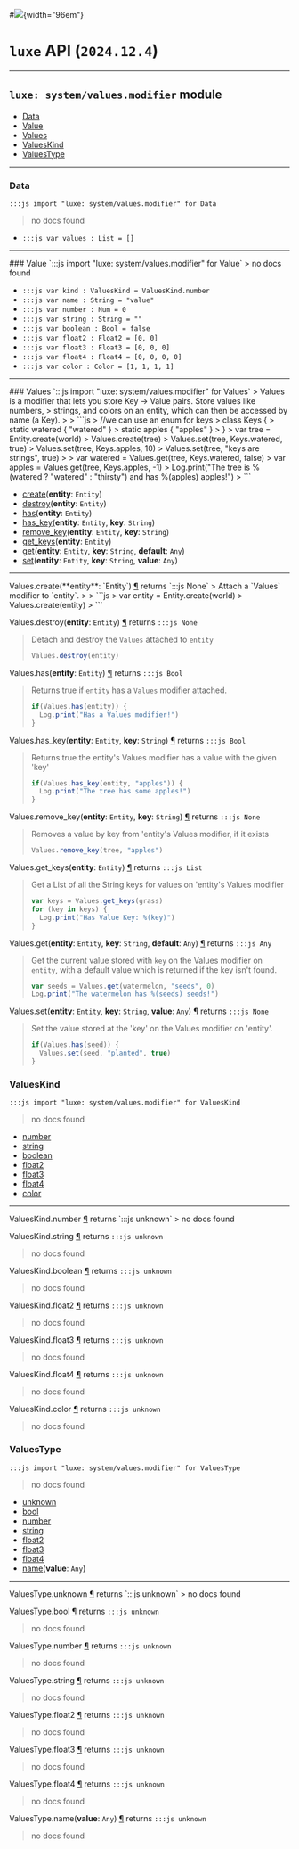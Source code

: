 #![](../../../../../../images/luxe-dark.svg){width="96em"}

# `luxe` API (`2024.12.4`)  


---

## `luxe: system/values.modifier` module

- [Data](#data)   
- [Value](#value)   
- [Values](#values)   
- [ValuesKind](#valueskind)   
- [ValuesType](#valuestype)   

---

### Data
`:::js import "luxe: system/values.modifier" for Data`
> no docs found

- `:::js var values : List = []`

<hr/>
### Value
`:::js import "luxe: system/values.modifier" for Value`
> no docs found

- `:::js var kind : ValuesKind = ValuesKind.number`
- `:::js var name : String = "value"`
- `:::js var number : Num = 0`
- `:::js var string : String = ""`
- `:::js var boolean : Bool = false`
- `:::js var float2 : Float2 = [0, 0]`
- `:::js var float3 : Float3 = [0, 0, 0]`
- `:::js var float4 : Float4 = [0, 0, 0, 0]`
- `:::js var color : Color = [1, 1, 1, 1]`

<hr/>
### Values
`:::js import "luxe: system/values.modifier" for Values`
> Values is a modifier that lets you store Key -> Value pairs. Store values like numbers, 
> strings, and colors on an entity, which can then be accessed by name (a Key).
> 
>   ```js
>   //we can use an enum for keys
>   class Keys {
>     static watered { "watered" }
>     static apples { "apples" }
>   }
>   var tree = Entity.create(world)
>   Values.create(tree)
>   Values.set(tree, Keys.watered, true)
>   Values.set(tree, Keys.apples, 10)
>   Values.set(tree, "keys are strings", true)
> 
>   var watered = Values.get(tree, Keys.watered, false)
>   var apples = Values.get(tree, Keys.apples, -1)
>   Log.print("The tree is %(watered ? "watered" : "thirsty") and has %(apples) apples!")
>   ```

- [create](#Values.create)(**entity**: `Entity`)
- [destroy](#Values.destroy)(**entity**: `Entity`)
- [has](#Values.has)(**entity**: `Entity`)
- [has_key](#Values.has_key+2)(**entity**: `Entity`, **key**: `String`)
- [remove_key](#Values.remove_key+2)(**entity**: `Entity`, **key**: `String`)
- [get_keys](#Values.get_keys)(**entity**: `Entity`)
- [get](#Values.get+3)(**entity**: `Entity`, **key**: `String`, **default**: `Any`)
- [set](#Values.set+3)(**entity**: `Entity`, **key**: `String`, **value**: `Any`)

<hr/>
<endpoint module="luxe: system/values.modifier" class="Values" signature="create(entity : Entity)"></endpoint>
<signature id="Values.create">Values.create(**entity**: `Entity`)
<a class="headerlink" href="#Values.create" title="Permanent link">¶</a></signature>
<span class='api_ret'>returns</span> `:::js None`
> Attach a `Values` modifier to `entity`.
> 
>   ```js
>   var entity = Entity.create(world)
>   Values.create(entity)
>   ```   

<endpoint module="luxe: system/values.modifier" class="Values" signature="destroy(entity : Entity)"></endpoint>
<signature id="Values.destroy">Values.destroy(**entity**: `Entity`)
<a class="headerlink" href="#Values.destroy" title="Permanent link">¶</a></signature>
<span class='api_ret'>returns</span> `:::js None`
> Detach and destroy the `Values` attached to `entity`
> 
>   ```js
>   Values.destroy(entity)
>   ```   

<endpoint module="luxe: system/values.modifier" class="Values" signature="has(entity : Entity)"></endpoint>
<signature id="Values.has">Values.has(**entity**: `Entity`)
<a class="headerlink" href="#Values.has" title="Permanent link">¶</a></signature>
<span class='api_ret'>returns</span> `:::js Bool`
> Returns true if `entity` has a `Values` modifier attached.
> 
>   ```js
>   if(Values.has(entity)) {
>     Log.print("Has a Values modifier!")
>   }
>   ```   

<endpoint module="luxe: system/values.modifier" class="Values" signature="has_key(entity : Entity, key : String)"></endpoint>
<signature id="Values.has_key+2">Values.has_key(**entity**: `Entity`, **key**: `String`)
<a class="headerlink" href="#Values.has_key+2" title="Permanent link">¶</a></signature>
<span class='api_ret'>returns</span> `:::js Bool`
> Returns true the entity's Values modifier has a value with the given 'key'
> 
>   ```js
>   if(Values.has_key(entity, "apples")) {
>     Log.print("The tree has some apples!")
>   }
>   ```   

<endpoint module="luxe: system/values.modifier" class="Values" signature="remove_key(entity : Entity, key : String)"></endpoint>
<signature id="Values.remove_key+2">Values.remove_key(**entity**: `Entity`, **key**: `String`)
<a class="headerlink" href="#Values.remove_key+2" title="Permanent link">¶</a></signature>
<span class='api_ret'>returns</span> `:::js None`
> Removes a value by key from 'entity's Values modifier, if it exists
> 
>   ```js
>   Values.remove_key(tree, "apples")
>   ```   

<endpoint module="luxe: system/values.modifier" class="Values" signature="get_keys(entity : Entity)"></endpoint>
<signature id="Values.get_keys">Values.get_keys(**entity**: `Entity`)
<a class="headerlink" href="#Values.get_keys" title="Permanent link">¶</a></signature>
<span class='api_ret'>returns</span> `:::js List`
> Get a List of all the String keys for values on 'entity's Values modifier
> 
>   ```js
>   var keys = Values.get_keys(grass)
>   for (key in keys) {
>     Log.print("Has Value Key: %(key)")
>   }
>   ```   

<endpoint module="luxe: system/values.modifier" class="Values" signature="get(entity : Entity, key : String, default : Any)"></endpoint>
<signature id="Values.get+3">Values.get(**entity**: `Entity`, **key**: `String`, **default**: `Any`)
<a class="headerlink" href="#Values.get+3" title="Permanent link">¶</a></signature>
<span class='api_ret'>returns</span> `:::js Any`
> Get the current value stored with `key` on the Values modifier on `entity`,
> with a default value which is returned if the key isn't found.
> 
>   ```js
>   var seeds = Values.get(watermelon, "seeds", 0)
>   Log.print("The watermelon has %(seeds) seeds!")
>   ```   

<endpoint module="luxe: system/values.modifier" class="Values" signature="set(entity : Entity, key : String, value : Any)"></endpoint>
<signature id="Values.set+3">Values.set(**entity**: `Entity`, **key**: `String`, **value**: `Any`)
<a class="headerlink" href="#Values.set+3" title="Permanent link">¶</a></signature>
<span class='api_ret'>returns</span> `:::js None`
> Set the value stored at the 'key' on the Values modifier on 'entity'.
> 
>   ```js
>   if(Values.has(seed)) {
>     Values.set(seed, "planted", true)
>   }
>   ```   

### ValuesKind
`:::js import "luxe: system/values.modifier" for ValuesKind`
> no docs found

- [number](#ValuesKind.number)
- [string](#ValuesKind.string)
- [boolean](#ValuesKind.boolean)
- [float2](#ValuesKind.float2)
- [float3](#ValuesKind.float3)
- [float4](#ValuesKind.float4)
- [color](#ValuesKind.color)

<hr/>
<endpoint module="luxe: system/values.modifier" class="ValuesKind" signature="number"></endpoint>
<signature id="ValuesKind.number">ValuesKind.number
<a class="headerlink" href="#ValuesKind.number" title="Permanent link">¶</a></signature>
<span class='api_ret'>returns</span> `:::js unknown`
> no docs found   

<endpoint module="luxe: system/values.modifier" class="ValuesKind" signature="string"></endpoint>
<signature id="ValuesKind.string">ValuesKind.string
<a class="headerlink" href="#ValuesKind.string" title="Permanent link">¶</a></signature>
<span class='api_ret'>returns</span> `:::js unknown`
> no docs found   

<endpoint module="luxe: system/values.modifier" class="ValuesKind" signature="boolean"></endpoint>
<signature id="ValuesKind.boolean">ValuesKind.boolean
<a class="headerlink" href="#ValuesKind.boolean" title="Permanent link">¶</a></signature>
<span class='api_ret'>returns</span> `:::js unknown`
> no docs found   

<endpoint module="luxe: system/values.modifier" class="ValuesKind" signature="float2"></endpoint>
<signature id="ValuesKind.float2">ValuesKind.float2
<a class="headerlink" href="#ValuesKind.float2" title="Permanent link">¶</a></signature>
<span class='api_ret'>returns</span> `:::js unknown`
> no docs found   

<endpoint module="luxe: system/values.modifier" class="ValuesKind" signature="float3"></endpoint>
<signature id="ValuesKind.float3">ValuesKind.float3
<a class="headerlink" href="#ValuesKind.float3" title="Permanent link">¶</a></signature>
<span class='api_ret'>returns</span> `:::js unknown`
> no docs found   

<endpoint module="luxe: system/values.modifier" class="ValuesKind" signature="float4"></endpoint>
<signature id="ValuesKind.float4">ValuesKind.float4
<a class="headerlink" href="#ValuesKind.float4" title="Permanent link">¶</a></signature>
<span class='api_ret'>returns</span> `:::js unknown`
> no docs found   

<endpoint module="luxe: system/values.modifier" class="ValuesKind" signature="color"></endpoint>
<signature id="ValuesKind.color">ValuesKind.color
<a class="headerlink" href="#ValuesKind.color" title="Permanent link">¶</a></signature>
<span class='api_ret'>returns</span> `:::js unknown`
> no docs found   

### ValuesType
`:::js import "luxe: system/values.modifier" for ValuesType`
> no docs found

- [unknown](#ValuesType.unknown)
- [bool](#ValuesType.bool)
- [number](#ValuesType.number)
- [string](#ValuesType.string)
- [float2](#ValuesType.float2)
- [float3](#ValuesType.float3)
- [float4](#ValuesType.float4)
- [name](#ValuesType.name)(**value**: `Any`)

<hr/>
<endpoint module="luxe: system/values.modifier" class="ValuesType" signature="unknown"></endpoint>
<signature id="ValuesType.unknown">ValuesType.unknown
<a class="headerlink" href="#ValuesType.unknown" title="Permanent link">¶</a></signature>
<span class='api_ret'>returns</span> `:::js unknown`
> no docs found   

<endpoint module="luxe: system/values.modifier" class="ValuesType" signature="bool"></endpoint>
<signature id="ValuesType.bool">ValuesType.bool
<a class="headerlink" href="#ValuesType.bool" title="Permanent link">¶</a></signature>
<span class='api_ret'>returns</span> `:::js unknown`
> no docs found   

<endpoint module="luxe: system/values.modifier" class="ValuesType" signature="number"></endpoint>
<signature id="ValuesType.number">ValuesType.number
<a class="headerlink" href="#ValuesType.number" title="Permanent link">¶</a></signature>
<span class='api_ret'>returns</span> `:::js unknown`
> no docs found   

<endpoint module="luxe: system/values.modifier" class="ValuesType" signature="string"></endpoint>
<signature id="ValuesType.string">ValuesType.string
<a class="headerlink" href="#ValuesType.string" title="Permanent link">¶</a></signature>
<span class='api_ret'>returns</span> `:::js unknown`
> no docs found   

<endpoint module="luxe: system/values.modifier" class="ValuesType" signature="float2"></endpoint>
<signature id="ValuesType.float2">ValuesType.float2
<a class="headerlink" href="#ValuesType.float2" title="Permanent link">¶</a></signature>
<span class='api_ret'>returns</span> `:::js unknown`
> no docs found   

<endpoint module="luxe: system/values.modifier" class="ValuesType" signature="float3"></endpoint>
<signature id="ValuesType.float3">ValuesType.float3
<a class="headerlink" href="#ValuesType.float3" title="Permanent link">¶</a></signature>
<span class='api_ret'>returns</span> `:::js unknown`
> no docs found   

<endpoint module="luxe: system/values.modifier" class="ValuesType" signature="float4"></endpoint>
<signature id="ValuesType.float4">ValuesType.float4
<a class="headerlink" href="#ValuesType.float4" title="Permanent link">¶</a></signature>
<span class='api_ret'>returns</span> `:::js unknown`
> no docs found   

<endpoint module="luxe: system/values.modifier" class="ValuesType" signature="name(value : Any)"></endpoint>
<signature id="ValuesType.name">ValuesType.name(**value**: `Any`)
<a class="headerlink" href="#ValuesType.name" title="Permanent link">¶</a></signature>
<span class='api_ret'>returns</span> `:::js unknown`
> no docs found   

